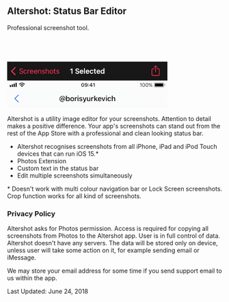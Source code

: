 <h2 class="appName">Altershot: Status Bar Editor</h2>
<p class="hero">Professional screenshot tool.</p>

<a href="https://geo.itunes.apple.com/us/app/altershot-screenshot-editor/id911930618?mt=8&at=1010l4GJ" style="display:inline-block;overflow:hidden;background:url(https://linkmaker.itunes.apple.com/images/badges/en-us/badge_appstore-lrg.svg) no-repeat;width:165px;height:40px;" class="badge"></a>

<img src="/images/altershot-bar.png" srcset="/images/altershot-bar_2x.png 2x" alt="status bar with time 9:41 and full battery" style="width: 375px; height:108px;">

<p>
	Altershot is a utility image editor for your screenshots. Attention to detail makes a positive difference. Your app's screenshots can stand out from the rest of the App Store with a professional and clean looking status bar.
</p>
<ul>
	<li>Altershot recognises screenshots from all iPhone, iPad and iPod Touch devices that can run iOS 15.* </li>
	<li>Photos Extension</li>
	<li>Custom text in the status bar</li>
	<li>Edit multiple screenshots simultaneously </li>
</ul>
<p>
	* Doesn't work with multi colour navigation bar or Lock Screen screenshots. Crop function works for all kind of screenshots.
</p>

<h3 id="policy">Privacy Policy</h3>
<p>
	Altershot asks for Photos permission. Access is required for 
	copying all screenshots from Photos to the Altershot app. 
	User is in full control of data. Altershot doesn't have any 
	servers. The data will be stored only on device, unless user 
	will take some action on it, for example sending email or iMessage.
</p>
<p>
	We may store your email address for some time if you send 
	support email to us within the app.
</p>
<p>
	Last Updated: June 24, 2018
</p>
